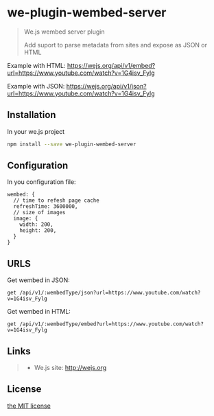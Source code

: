 # we-plugin-wembed-server

> We.js wembed server plugin
> 
> Add suport to parse metadata from sites and expose as JSON or HTML
> 

Example with HTML: https://wejs.org/api/v1/embed?url=https://www.youtube.com/watch?v=1G4isv_Fylg

Example with JSON: https://wejs.org/api/v1/json?url=https://www.youtube.com/watch?v=1G4isv_Fylg

## Installation

In your we.js project

```sh
npm install --save we-plugin-wembed-server
```

## Configuration

In you configuration file:

    wembed: {
      // time to refesh page cache
      refreshTime: 3600000,
      // size of images
      image: {
        width: 200,
        height: 200,
      }
    }

## URLS

Get wembed in JSON:

```
get /api/v1/:wembedType/json?url=https://www.youtube.com/watch?v=1G4isv_Fylg
```

Get wembed in HTML:

```
get /api/v1/:wembedType/embed?url=https://www.youtube.com/watch?v=1G4isv_Fylg
```

## Links

> * We.js site: http://wejs.org

## License

[the MIT license](https://github.com/wejs/we/blob/master/LICENSE.md)